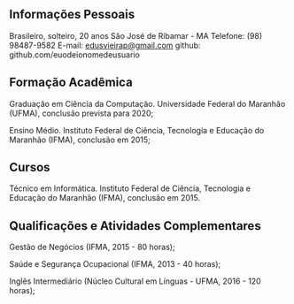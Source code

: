 ## Informações Pessoais
Brasileiro, solteiro, 20 anos
São José de Ribamar - MA
Telefone: (98) 98487-9582
E-mail: edusvieirap@gmail.com
github: github.com/euodeionomedeusuario

## Formação Acadêmica
Graduação em Ciência da Computação. Universidade Federal do Maranhão (UFMA), conclusão prevista para 2020;

Ensino Médio. Instituto Federal de Ciência, Tecnologia e Educação do Maranhão (IFMA), conclusão em 2015;

## Cursos
Técnico em Informática. Instituto Federal de Ciência, Tecnologia e Educação do Maranhão (IFMA), conclusão em 2015.

## Qualificações e Atividades Complementares
Gestão de Negócios (IFMA, 2015 - 80 horas);

Saúde e Segurança Ocupacional (IFMA, 2013 - 40 horas);

Inglês Intermediário (Núcleo Cultural em Línguas - UFMA, 2016 - 120 horas);
